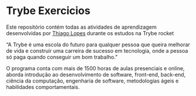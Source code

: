 # Trybe Exercicios
Este repositório contém todas as atividades de aprendizagem desenvolvidas por <a href="https://www.linkedin.com/in/thiago-lopes-dev-/" target="_blank">Thiago Lopes</a>  durante os estudos na Trybe rocket

“A Trybe é uma escola do futuro para qualquer pessoa que queira melhorar de vida e construir uma carreira de sucesso em tecnologia, onde a pessoa só paga quando conseguir um bom trabalho.”

O programa conta com mais de 1500 horas de aulas presenciais e online, aborda introdução ao desenvolvimento de software, front-end, back-end, ciência da computação, engenharia de software, metodologias ágeis e habilidades comportamentais.
